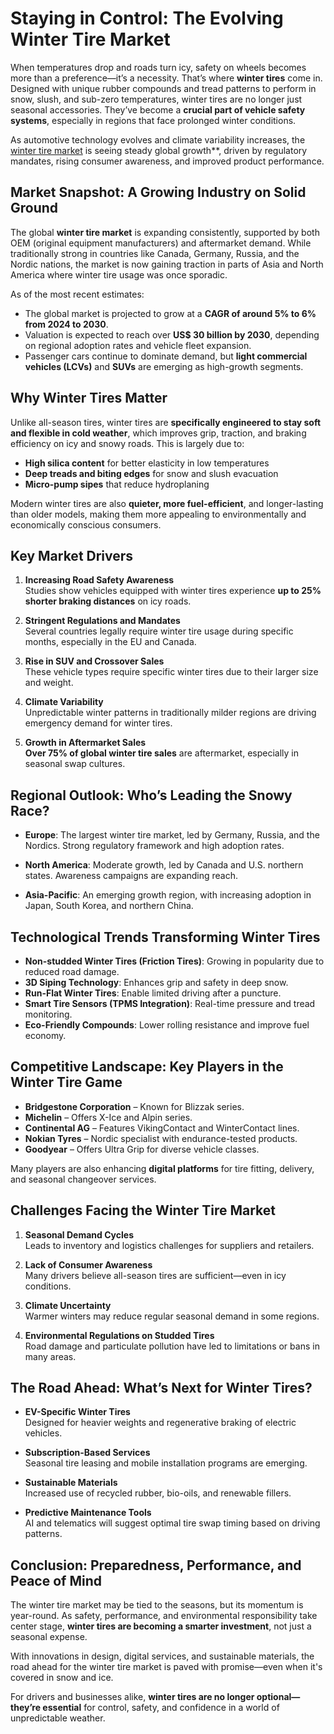 
# Staying in Control: The Evolving Winter Tire Market

When temperatures drop and roads turn icy, safety on wheels becomes more than a preference—it’s a necessity. That’s where **winter tires** come in. Designed with unique rubber compounds and tread patterns to perform in snow, slush, and sub-zero temperatures, winter tires are no longer just seasonal accessories. They’ve become a **crucial part of vehicle safety systems**, especially in regions that face prolonged winter conditions.

As automotive technology evolves and climate variability increases, the [winter tire market](https://www.transparencymarketresearch.com/sample/sample.php?flag=S&rep_id=45300) is seeing steady global growth**, driven by regulatory mandates, rising consumer awareness, and improved product performance.

## Market Snapshot: A Growing Industry on Solid Ground

The global **winter tire market** is expanding consistently, supported by both OEM (original equipment manufacturers) and aftermarket demand. While traditionally strong in countries like Canada, Germany, Russia, and the Nordic nations, the market is now gaining traction in parts of Asia and North America where winter tire usage was once sporadic.

As of the most recent estimates:

- The global market is projected to grow at a **CAGR of around 5% to 6% from 2024 to 2030**.
- Valuation is expected to reach over **US$ 30 billion by 2030**, depending on regional adoption rates and vehicle fleet expansion.
- Passenger cars continue to dominate demand, but **light commercial vehicles (LCVs)** and **SUVs** are emerging as high-growth segments.

## Why Winter Tires Matter

Unlike all-season tires, winter tires are **specifically engineered to stay soft and flexible in cold weather**, which improves grip, traction, and braking efficiency on icy and snowy roads. This is largely due to:

- **High silica content** for better elasticity in low temperatures  
- **Deep treads and biting edges** for snow and slush evacuation  
- **Micro-pump sipes** that reduce hydroplaning  

Modern winter tires are also **quieter, more fuel-efficient**, and longer-lasting than older models, making them more appealing to environmentally and economically conscious consumers.

## Key Market Drivers

1. **Increasing Road Safety Awareness**  
   Studies show vehicles equipped with winter tires experience **up to 25% shorter braking distances** on icy roads.

2. **Stringent Regulations and Mandates**  
   Several countries legally require winter tire usage during specific months, especially in the EU and Canada.

3. **Rise in SUV and Crossover Sales**  
   These vehicle types require specific winter tires due to their larger size and weight.

4. **Climate Variability**  
   Unpredictable winter patterns in traditionally milder regions are driving emergency demand for winter tires.

5. **Growth in Aftermarket Sales**  
   **Over 75% of global winter tire sales** are aftermarket, especially in seasonal swap cultures.

## Regional Outlook: Who’s Leading the Snowy Race?

- **Europe**: The largest winter tire market, led by Germany, Russia, and the Nordics. Strong regulatory framework and high adoption rates.

- **North America**: Moderate growth, led by Canada and U.S. northern states. Awareness campaigns are expanding reach.

- **Asia-Pacific**: An emerging growth region, with increasing adoption in Japan, South Korea, and northern China.

## Technological Trends Transforming Winter Tires

- **Non-studded Winter Tires (Friction Tires)**: Growing in popularity due to reduced road damage.
- **3D Siping Technology**: Enhances grip and safety in deep snow.
- **Run-Flat Winter Tires**: Enable limited driving after a puncture.
- **Smart Tire Sensors (TPMS Integration)**: Real-time pressure and tread monitoring.
- **Eco-Friendly Compounds**: Lower rolling resistance and improve fuel economy.

## Competitive Landscape: Key Players in the Winter Tire Game

- **Bridgestone Corporation** – Known for Blizzak series.
- **Michelin** – Offers X-Ice and Alpin series.
- **Continental AG** – Features VikingContact and WinterContact lines.
- **Nokian Tyres** – Nordic specialist with endurance-tested products.
- **Goodyear** – Offers Ultra Grip for diverse vehicle classes.

Many players are also enhancing **digital platforms** for tire fitting, delivery, and seasonal changeover services.

## Challenges Facing the Winter Tire Market

1. **Seasonal Demand Cycles**  
   Leads to inventory and logistics challenges for suppliers and retailers.

2. **Lack of Consumer Awareness**  
   Many drivers believe all-season tires are sufficient—even in icy conditions.

3. **Climate Uncertainty**  
   Warmer winters may reduce regular seasonal demand in some regions.

4. **Environmental Regulations on Studded Tires**  
   Road damage and particulate pollution have led to limitations or bans in many areas.

## The Road Ahead: What’s Next for Winter Tires?

- **EV-Specific Winter Tires**  
   Designed for heavier weights and regenerative braking of electric vehicles.

- **Subscription-Based Services**  
   Seasonal tire leasing and mobile installation programs are emerging.

- **Sustainable Materials**  
   Increased use of recycled rubber, bio-oils, and renewable fillers.

- **Predictive Maintenance Tools**  
   AI and telematics will suggest optimal tire swap timing based on driving patterns.

## Conclusion: Preparedness, Performance, and Peace of Mind

The winter tire market may be tied to the seasons, but its momentum is year-round. As safety, performance, and environmental responsibility take center stage, **winter tires are becoming a smarter investment**, not just a seasonal expense.

With innovations in design, digital services, and sustainable materials, the road ahead for the winter tire market is paved with promise—even when it's covered in snow and ice.

For drivers and businesses alike, **winter tires are no longer optional—they’re essential** for control, safety, and confidence in a world of unpredictable weather.
